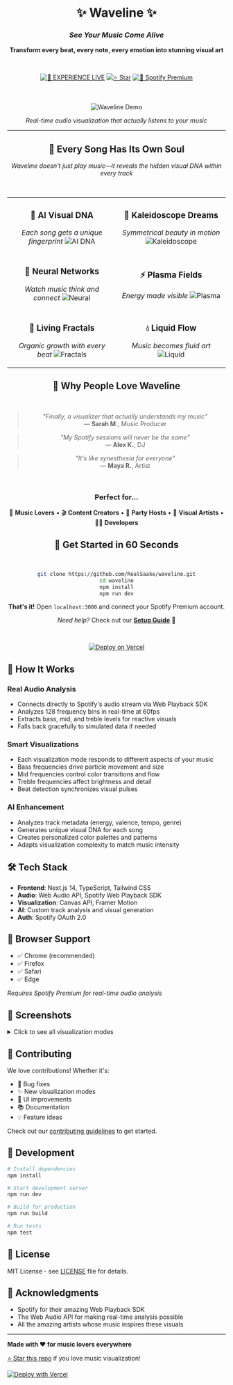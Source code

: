 <div align="center">

# ✨ **Waveline** ✨
### *See Your Music Come Alive*

**Transform every beat, every note, every emotion into stunning visual art**

<br>

[![🚀 **EXPERIENCE LIVE**](https://img.shields.io/badge/🚀_EXPERIENCE_LIVE-FF6B6B?style=for-the-badge&logoColor=white)](https://waveline.vercel.app)
[![⭐ Star](https://img.shields.io/github/stars/RealSaake/waveline?style=for-the-badge&color=FFD93D)](https://github.com/RealSaake/waveline)
[![🎵 Spotify Premium](https://img.shields.io/badge/Spotify_Premium-Required-1DB954?style=for-the-badge&logo=spotify)](https://spotify.com/premium)

<br>

![Waveline Demo](https://github.com/user-attachments/assets/placeholder-demo.gif)

*Real-time audio visualization that actually listens to your music*

</div>

---

<div align="center">

## 🎨 **Every Song Has Its Own Soul**

*Waveline doesn't just play music—it reveals the hidden visual DNA within every track*

<br>

<table>
<tr>
<td width="50%" align="center">

### 🧬 **AI Visual DNA**
*Each song gets a unique fingerprint*
![AI DNA](https://via.placeholder.com/300x200/6366f1/ffffff?text=🧬+AI+DNA)

</td>
<td width="50%" align="center">

### 🔮 **Kaleidoscope Dreams**
*Symmetrical beauty in motion*
![Kaleidoscope](https://via.placeholder.com/300x200/ec4899/ffffff?text=🔮+Kaleidoscope)

</td>
</tr>
<tr>
<td width="50%" align="center">

### 🧠 **Neural Networks**
*Watch music think and connect*
![Neural](https://via.placeholder.com/300x200/10b981/ffffff?text=🧠+Neural)

</td>
<td width="50%" align="center">

### ⚡ **Plasma Fields**
*Energy made visible*
![Plasma](https://via.placeholder.com/300x200/f59e0b/ffffff?text=⚡+Plasma)

</td>
</tr>
<tr>
<td width="50%" align="center">

### 🌿 **Living Fractals**
*Organic growth with every beat*
![Fractals](https://via.placeholder.com/300x200/84cc16/ffffff?text=🌿+Fractals)

</td>
<td width="50%" align="center">

### 💧 **Liquid Flow**
*Music becomes fluid art*
![Liquid](https://via.placeholder.com/300x200/06b6d4/ffffff?text=💧+Liquid)

</td>
</tr>
</table>

</div>

<div align="center">

## 🌟 **Why People Love Waveline**

<br>

> *"Finally, a visualizer that actually understands my music"*  
> — **Sarah M.**, Music Producer

> *"My Spotify sessions will never be the same"*  
> — **Alex K.**, DJ

> *"It's like synesthesia for everyone"*  
> — **Maya R.**, Artist

<br>

### Perfect for...

🎵 **Music Lovers** • 🎬 **Content Creators** • 🎉 **Party Hosts** • 🎨 **Visual Artists** • 🧑‍💻 **Developers**

</div>

<div align="center">

## 🚀 **Get Started in 60 Seconds**

<br>

```bash
git clone https://github.com/RealSaake/waveline.git
cd waveline
npm install
npm run dev
```

**That's it!** Open `localhost:3000` and connect your Spotify Premium account.

*Need help?* Check out our [**Setup Guide**](SETUP.md) 📖

<br>

[![Deploy on Vercel](https://vercel.com/button)](https://vercel.com/new/clone?repository-url=https://github.com/RealSaake/waveline)

</div>

## 🎵 How It Works

### Real Audio Analysis
- Connects directly to Spotify's audio stream via Web Playback SDK
- Analyzes 128 frequency bins in real-time at 60fps
- Extracts bass, mid, and treble levels for reactive visuals
- Falls back gracefully to simulated data if needed

### Smart Visualizations
- Each visualization mode responds to different aspects of your music
- Bass frequencies drive particle movement and size
- Mid frequencies control color transitions and flow
- Treble frequencies affect brightness and detail
- Beat detection synchronizes visual pulses

### AI Enhancement
- Analyzes track metadata (energy, valence, tempo, genre)
- Generates unique visual DNA for each song
- Creates personalized color palettes and patterns
- Adapts visualization complexity to match music intensity

## 🛠 Tech Stack

- **Frontend**: Next.js 14, TypeScript, Tailwind CSS
- **Audio**: Web Audio API, Spotify Web Playback SDK
- **Visualization**: Canvas API, Framer Motion
- **AI**: Custom track analysis and visual generation
- **Auth**: Spotify OAuth 2.0

## 📱 Browser Support

- ✅ Chrome (recommended)
- ✅ Firefox  
- ✅ Safari
- ✅ Edge

*Requires Spotify Premium for real-time audio analysis*

## 🎨 Screenshots

<details>
<summary>Click to see all visualization modes</summary>

### AI Visual DNA
![AI Visual DNA](https://via.placeholder.com/600x300/1a1a1a/ffffff?text=🧬+AI+Visual+DNA)

### Kaleidoscope Mode
![Kaleidoscope](https://via.placeholder.com/600x300/1a1a1a/ffffff?text=🔮+Kaleidoscope)

### Neural Network
![Neural Network](https://via.placeholder.com/600x300/1a1a1a/ffffff?text=🧠+Neural+Network)

### Plasma Field
![Plasma Field](https://via.placeholder.com/600x300/1a1a1a/ffffff?text=⚡+Plasma+Field)

</details>

## 🤝 Contributing

We love contributions! Whether it's:
- 🐛 Bug fixes
- ✨ New visualization modes
- 🎨 UI improvements
- 📚 Documentation
- 💡 Feature ideas

Check out our [contributing guidelines](CONTRIBUTING.md) to get started.

## 🔧 Development

```bash
# Install dependencies
npm install

# Start development server
npm run dev

# Build for production
npm run build

# Run tests
npm test
```

## 📄 License

MIT License - see [LICENSE](LICENSE) file for details.

## 🙏 Acknowledgments

- Spotify for their amazing Web Playback SDK
- The Web Audio API for making real-time analysis possible
- All the amazing artists whose music inspires these visuals

---

**Made with ❤️ for music lovers everywhere**

[⭐ Star this repo](https://github.com/RealSaake/waveline) if you love music visualization!

[![Deploy with Vercel](https://vercel.com/button)](https://vercel.com/new/clone?repository-url=https://github.com/RealSaake/waveline)